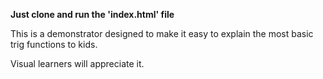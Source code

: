 **Just clone and run the 'index.html' file**

This is a demonstrator designed to make it easy to explain the most basic trig functions to kids. 

Visual learners will appreciate it. 
